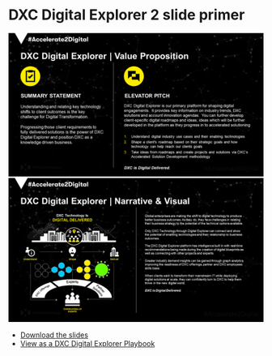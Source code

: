 # DXC Digital Explorer 2 slide primer

![](images/Slide2.PNG)
![](images/Slide3.PNG)

- [Download the slides](DXCDigitalExplorer2SlidePrimer.pptx)
- [View as a DXC Digital Explorer Playbook](https://digitalexplorer.dxc.com/pb/playbook/643254)
